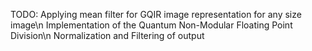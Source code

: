 TODO:
 Applying mean filter for GQIR image representation for any size image\n
 Implementation of the Quantum Non-Modular Floating Point Division\n
 Normalization and Filtering of output 
 

